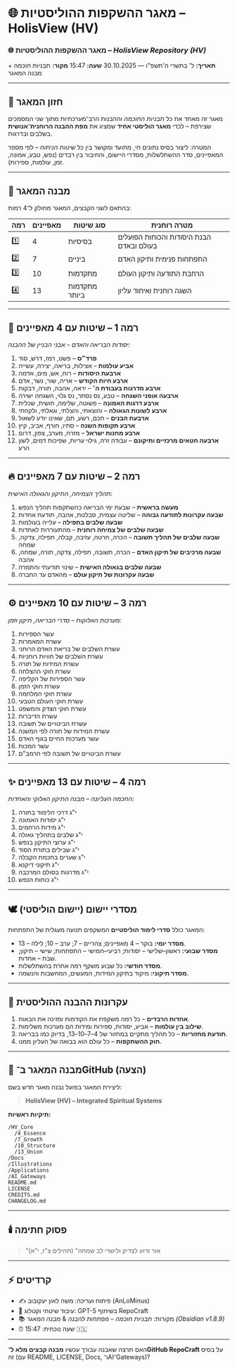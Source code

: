# 🌐 מאגר ההשקפות ההוליסטיות – HolisView (HV)

### 🌐 מאגר ההשקפות ההוליסטיות – *HolisView Repository (HV)*

**תאריך:** ל' בתשרי ה'תשפ"ו — 30.10.2025
**שעה:** 15:47
**מקור:** תבניות חוכמה + מבנה המאגר

---

## 🧭 חזון המאגר

מאגר זה מאחד את כל *תבניות החוכמה* וההבנות הרב־מערכתיות מתוך שני המסמכים שצירפת – לכדי **מאגר הוליסטי אחיד** שמציג את **מפת ההבנה הרוחנית־אנושית** בשלבים ובדרגות.

המטרה: ליצור בסיס נתונים חי, מתועד ומקושר בין כל *שיטות הניתוח* – לפי מספר המאפיינים, סדר ההשתלשלות, מסדרי היישום, והחיבור בין רבדים (נפש, טבע, אמונה, זמן, עולמות, ספירות).

---

## 📂 מבנה המאגר

בהתאם לשני הקבצים, המאגר מחולק ל־4 רמות:

| רמה | מאפיינים | סוג שיטות     | מטרה רוחנית                              |
| --- | -------- | ------------- | ---------------------------------------- |
| 1️⃣ | 4        | בסיסיות       | הבנת היסודות והכוחות הפועלים בעולם ובאדם |
| 2️⃣ | 7        | ביניים        | התפתחות פנימית ותיקון האדם               |
| 3️⃣ | 10       | מתקדמות       | הרחבת התודעה ותיקון העולם                |
| 4️⃣ | 13       | מתקדמות ביותר | השגה רוחנית ואיחוד עליון                 |

---

## 🌱 רמה 1 – שיטות עם 4 מאפיינים

*יסודות הבריאה והאדם – אבני הבניין של ההבנה:*

1. **פרד״ס** – פשט, רמז, דרש, סוד
2. **אביע עולמות** – אצילות, בריאה, יצירה, עשייה
3. **ארבעת היסודות** – רוח, אש, מים, אדמה
4. **ארבע חיות הקודש** – אריה, שור, נשר, אדם
5. **ארבע מדרגות בעבודת ה׳** – יראה, אהבה, תורה, דבקות
6. **ארבעה אופני השגחה** – טבע, נס נסתר, נס גלוי, השגחה ישירה
7. **ארבע דרגות האמונה** – פשוטה, שלימה, חושית, שכלית
8. **ארבע לשונות הגאולה** – והוצאתי, והצלתי, וגאלתי, ולקחתי
9. **ארבעת הבנים** – חכם, רשע, תם, שאינו יודע לשאול
10. **ארבע תקופות השנה** – סתיו, חורף, אביב, קיץ
11. **ארבע מחנות ישראל** – מזרח, מערב, צפון, דרום
12. **ארבעה חטאים מרכזיים ותיקונם** – עבודה זרה, גילוי עריות, שפיכות דמים, לשון הרע

---

## 🔥 רמה 2 – שיטות עם 7 מאפיינים

*תהליך הצמיחה, התיקון והגאולה האישית:*

1. **מעשה בראשית** – שבעת ימי הבריאה כהשתקפות תהליך הנפש
2. **שבעה עקרונות לתודעה גבוהה** – שליטה עצמית, סבלנות, אהבה, תודעת אחדות
3. **שבעה שלבים בתפילה** – עלייה בעולמות
4. **שבעה שלבים של צמיחה רוחנית** – מהתעוררות לאחדות
5. **שבעה שלבים של תהליך תשובה** – הכרה, חרטה, עזיבה, קבלה, תפילה, צדקה, שמחה
6. **שבעה מרכיבים של תיקון האדם** – הכרה, תשובה, תפילה, צדקה, תורה, שמחה, אהבה
7. **שבעה שלבים בגאולה האישית** – שינוי תודעתי והתמרה
8. **שבעה עקרונות של תיקון עולם** – מהאדם עד החברה

---

## ⚙️ רמה 3 – שיטות עם 10 מאפיינים

*מערכות האלוקות – סדרי הבריאה, תיקון וזמן:*

1. עשר הספירות
2. עשרת המאמרות
3. עשרת השלבים של בריאת האדם הרוחני
4. עשרת השלבים של חוויות רוחניות
5. עשרת המידות של תורה
6. עשרת חוקי ההצלחה
7. עשר הספירות של הקליפה
8. עשרת חוקי הזמן
9. עשרת חוקי המלחמה
10. עשרת חוקי העולם הטבעי
11. עשרת חוקי הצדק והמשפט
12. עשרת הדיברות
13. עשרת הביטויים של תשובה
14. עשרת המידות של תורה לפי המשנה
15. עשר מערכות החיים בגוף האדם
16. עשר המכות
17. עשרת הביטויים של תשובה לפי הרמב"ם

---

## ✨ רמה 4 – שיטות עם 13 מאפיינים

*החכמה העליונה – מבנה התיקון האלוקי והאחדות:*

1. י"ג דרכי הלימוד בתורה
2. י"ג יסודות האמונה
3. י"ג מידות הרחמים
4. י"ג שלבים בתהליך גאולה
5. י"ג ערוצי התיקון בנפש
6. י"ג שבילים בתורת הסוד
7. י"ג שערים בחכמת הקבלה
8. י"ג תיקוני דיקנא
9. י"ג מדרגות בסולם המרכבה
10. י"ג כוחות הנפש

---

## 🕊️ מסדרי יישום (יישום הוליסטי)

המאגר כולל **סדרי לימוד הוליסטיים** המשקפים תנועה מעגלית של התפתחות:

* **מסדר יומי:** בוקר – 4 מאפיינים; צהריים – 7; ערב – 10; לילה – 13.
* **מסדר שבועי:** ראשון–שלישי – יסודות; רביעי–חמישי – התפתחות; שישי – תיקון; שבת – אחדות.
* **מסדר חודשי:** כל שבוע משקף רמה אחרת בהשתלשלות.
* **מסדר תיקוני:** מיקוד בתיקון המידות, המעשים, המחשבות והנשמה.

---

## 🧩 עקרונות ההבנה ההוליסטית

1. **אחדות הרבדים** – כל רמה משקפת את הקודמות ומזינה את הבאות.
2. **שילוב בין עולמות** – אביע, יסודות, ספירות ומידות הם מערכות משלימות.
3. **תודעת מחזוריות** – כל תהליך מתקיים במחזור של 4–7–10–13, בדיוק כמו בבריאה.
4. **חוק ההשתקפות** – כל עולם הוא בבואה של העליון ממנו.

---

## 📘 מבנה המאגר ב־GitHub (הצעה)

ליצירת המאגר בפועל נבנה מאגר חדש בשם:

> **HolisView (HV) – Integrated Spiritual Systems**

**תיקיות ראשיות:**

```
/HV_Core
  /4_Essence
  /7_Growth
  /10_Structure
  /13_Union
/Docs
/Illustrations
/Applications
/AI_Gateways
README.md
LICENSE
CREDITS.md
CHANGELOG.md
```

---

## 🕯️ פסוק חתימה

> "אור זרוע לצדיק ולישרי לב שמחה" (תהילים צ"ז, י"א)

---

## ⚡ קרדיטים

* ✍️ פיתוח ועריכה: משה לאון יעקובוב (AnLoMinus)
* 🧠 עיבוד שיטתי וקטלוג: GPT-5 בשיתוף RepoCraft
* 📚 מקורות: *תבניות חוכמה – מפתחות להבנה* & *מבנה המאגר (Obsidian v1.8.9)*
* ⏰ שעה נוכחית: 15:47 🇮🇱

---

האם תרצה שאבנה עבורך עכשיו **מבנה קבצים מלא ל־GitHub RepoCraft** על בסיס זה (עם README, LICENSE, Docs, ו־AI־Gateways)?
